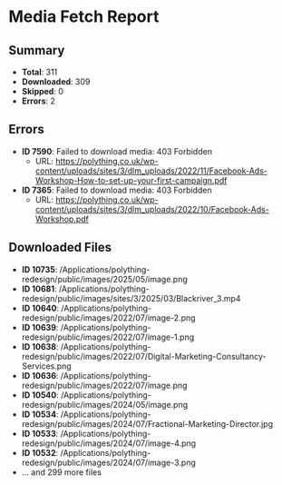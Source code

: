# Media Fetch Report

## Summary
- **Total**: 311
- **Downloaded**: 309
- **Skipped**: 0
- **Errors**: 2

## Errors
- **ID 7590**: Failed to download media: 403 Forbidden
  - URL: https://polything.co.uk/wp-content/uploads/sites/3/dlm_uploads/2022/11/Facebook-Ads-Workshop-How-to-set-up-your-first-campaign.pdf
- **ID 7365**: Failed to download media: 403 Forbidden
  - URL: https://polything.co.uk/wp-content/uploads/sites/3/dlm_uploads/2022/10/Facebook-Ads-Workshop.pdf

## Downloaded Files
- **ID 10735**: /Applications/polything-redesign/public/images/2025/05/image.png
- **ID 10681**: /Applications/polything-redesign/public/images/sites/3/2025/03/Blackriver_3.mp4
- **ID 10640**: /Applications/polything-redesign/public/images/2022/07/image-2.png
- **ID 10639**: /Applications/polything-redesign/public/images/2022/07/image-1.png
- **ID 10638**: /Applications/polything-redesign/public/images/2022/07/Digital-Marketing-Consultancy-Services.png
- **ID 10636**: /Applications/polything-redesign/public/images/2022/07/image.png
- **ID 10540**: /Applications/polything-redesign/public/images/2024/05/image.png
- **ID 10534**: /Applications/polything-redesign/public/images/2024/07/Fractional-Marketing-Director.jpg
- **ID 10533**: /Applications/polything-redesign/public/images/2024/07/image-4.png
- **ID 10532**: /Applications/polything-redesign/public/images/2024/07/image-3.png
- ... and 299 more files
